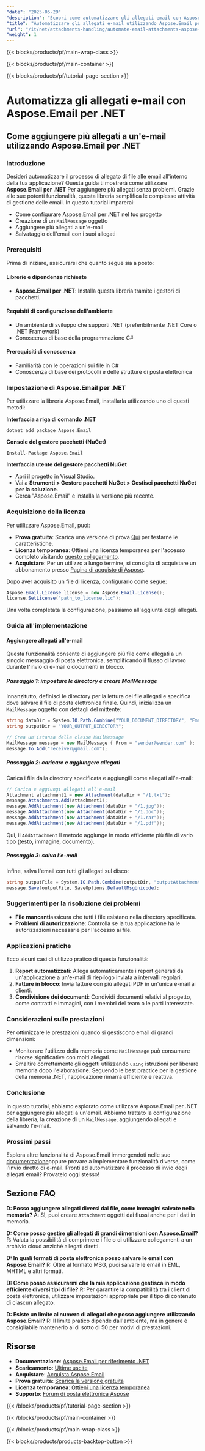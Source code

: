 ```yaml
---
"date": "2025-05-29"
"description": "Scopri come automatizzare gli allegati email con Aspose.Email per .NET. Questa guida illustra la configurazione, l'aggiunta di più allegati e il salvataggio efficiente delle email."
"title": "Automatizzare gli allegati e-mail utilizzando Aspose.Email per .NET&#58; una guida completa"
"url": "/it/net/attachments-handling/automate-email-attachments-aspose-dotnet/"
"weight": 1
---
```


{{< blocks/products/pf/main-wrap-class >}}

{{< blocks/products/pf/main-container >}}

{{< blocks/products/pf/tutorial-page-section >}}
# Automatizza gli allegati e-mail con Aspose.Email per .NET
## Come aggiungere più allegati a un'e-mail utilizzando Aspose.Email per .NET
### Introduzione
Desideri automatizzare il processo di allegato di file alle email all'interno della tua applicazione? Questa guida ti mostrerà come utilizzare **Aspose.Email per .NET** Per aggiungere più allegati senza problemi. Grazie alle sue potenti funzionalità, questa libreria semplifica le complesse attività di gestione delle email.
In questo tutorial imparerai:
- Come configurare Aspose.Email per .NET nel tuo progetto
- Creazione di un `MailMessage` oggetto
- Aggiungere più allegati a un'e-mail
- Salvataggio dell'email con i suoi allegati

### Prerequisiti
Prima di iniziare, assicurarsi che quanto segue sia a posto:

#### Librerie e dipendenze richieste
- **Aspose.Email per .NET**: Installa questa libreria tramite i gestori di pacchetti.

#### Requisiti di configurazione dell'ambiente
- Un ambiente di sviluppo che supporti .NET (preferibilmente .NET Core o .NET Framework)
- Conoscenza di base della programmazione C#

#### Prerequisiti di conoscenza
- Familiarità con le operazioni sui file in C#
- Conoscenza di base dei protocolli e delle strutture di posta elettronica

### Impostazione di Aspose.Email per .NET
Per utilizzare la libreria Aspose.Email, installarla utilizzando uno di questi metodi:

**Interfaccia a riga di comando .NET**
```shell
dotnet add package Aspose.Email
```

**Console del gestore pacchetti (NuGet)**
```shell
Install-Package Aspose.Email
```

**Interfaccia utente del gestore pacchetti NuGet**
- Apri il progetto in Visual Studio.
- Vai a **Strumenti > Gestore pacchetti NuGet > Gestisci pacchetti NuGet per la soluzione**.
- Cerca "Aspose.Email" e installa la versione più recente.

### Acquisizione della licenza
Per utilizzare Aspose.Email, puoi:
- **Prova gratuita**: Scarica una versione di prova [Qui](https://releases.aspose.com/email/net/) per testarne le caratteristiche.
- **Licenza temporanea**: Ottieni una licenza temporanea per l'accesso completo visitando [questo collegamento](https://purchase.aspose.com/temporary-license/).
- **Acquistare**: Per un utilizzo a lungo termine, si consiglia di acquistare un abbonamento presso [Pagina di acquisto di Aspose](https://purchase.aspose.com/buy).

Dopo aver acquisito un file di licenza, configurarlo come segue:
```csharp
Aspose.Email.License license = new Aspose.Email.License();
license.SetLicense("path_to_license.lic");
```
Una volta completata la configurazione, passiamo all'aggiunta degli allegati.

### Guida all'implementazione
#### Aggiungere allegati all'e-mail
Questa funzionalità consente di aggiungere più file come allegati a un singolo messaggio di posta elettronica, semplificando il flusso di lavoro durante l'invio di e-mail o documenti in blocco.

##### Passaggio 1: impostare le directory e creare MailMessage
Innanzitutto, definisci le directory per la lettura dei file allegati e specifica dove salvare il file di posta elettronica finale. Quindi, inizializza un `MailMessage` oggetto con dettagli del mittente:
```csharp
string dataDir = System.IO.Path.Combine("YOUR_DOCUMENT_DIRECTORY", "EmailAttachments");
string outputDir = "YOUR_OUTPUT_DIRECTORY";

// Crea un'istanza della classe MailMessage
MailMessage message = new MailMessage { From = "sender@sender.com" };
message.To.Add("receiver@gmail.com");
```

##### Passaggio 2: caricare e aggiungere allegati
Carica i file dalla directory specificata e aggiungili come allegati all'e-mail:
```csharp
// Carica e aggiungi allegati all'e-mail
Attachment attachment1 = new Attachment(dataDir + "/1.txt");
message.Attachments.Add(attachment1);
message.AddAttachment(new Attachment(dataDir + "/1.jpg"));
message.AddAttachment(new Attachment(dataDir + "/1.doc"));
message.AddAttachment(new Attachment(dataDir + "/1.rar"));
message.AddAttachment(new Attachment(dataDir + "/1.pdf"));
```
Qui, il `AddAttachment` Il metodo aggiunge in modo efficiente più file di vario tipo (testo, immagine, documento).

##### Passaggio 3: salva l'e-mail
Infine, salva l'email con tutti gli allegati sul disco:
```csharp
string outputFile = System.IO.Path.Combine(outputDir, "outputAttachments_out.msg");
message.Save(outputFile, SaveOptions.DefaultMsgUnicode);
```

### Suggerimenti per la risoluzione dei problemi
- **File mancanti**assicura che tutti i file esistano nella directory specificata.
- **Problemi di autorizzazione**: Controlla se la tua applicazione ha le autorizzazioni necessarie per l'accesso ai file.

### Applicazioni pratiche
Ecco alcuni casi di utilizzo pratico di questa funzionalità:
1. **Report automatizzati**: Allega automaticamente i report generati da un'applicazione a un'e-mail di riepilogo inviata a intervalli regolari.
2. **Fatture in blocco**: Invia fatture con più allegati PDF in un'unica e-mail ai clienti.
3. **Condivisione dei documenti**: Condividi documenti relativi al progetto, come contratti e immagini, con i membri del team o le parti interessate.

### Considerazioni sulle prestazioni
Per ottimizzare le prestazioni quando si gestiscono email di grandi dimensioni:
- Monitorare l'utilizzo della memoria come `MailMessage` può consumare risorse significative con molti allegati.
- Smaltire correttamente gli oggetti utilizzando `using` istruzioni per liberare memoria dopo l'elaborazione.
Seguendo le best practice per la gestione della memoria .NET, l'applicazione rimarrà efficiente e reattiva.

### Conclusione
In questo tutorial, abbiamo esplorato come utilizzare Aspose.Email per .NET per aggiungere più allegati a un'email. Abbiamo trattato la configurazione della libreria, la creazione di un `MailMessage`, aggiungendo allegati e salvando l'e-mail.

### Prossimi passi
Esplora altre funzionalità di Aspose.Email immergendoti nelle sue [documentazione](https://reference.aspose.com/email/net/)oppure provare a implementare funzionalità diverse, come l'invio diretto di e-mail.
Pronti ad automatizzare il processo di invio degli allegati email? Provatelo oggi stesso!

## Sezione FAQ
**D: Posso aggiungere allegati diversi dai file, come immagini salvate nella memoria?**
A: Sì, puoi creare `Attachment` oggetti dai flussi anche per i dati in memoria.

**D: Come posso gestire gli allegati di grandi dimensioni con Aspose.Email?**
R: Valuta la possibilità di comprimere i file o di utilizzare collegamenti a un archivio cloud anziché allegati diretti.

**D: In quali formati di posta elettronica posso salvare le email con Aspose.Email?**
R: Oltre al formato MSG, puoi salvare le email in EML, MHTML e altri formati.

**D: Come posso assicurarmi che la mia applicazione gestisca in modo efficiente diversi tipi di file?**
R: Per garantire la compatibilità tra i client di posta elettronica, utilizzare impostazioni appropriate per il tipo di contenuto di ciascun allegato.

**D: Esiste un limite al numero di allegati che posso aggiungere utilizzando Aspose.Email?**
R: Il limite pratico dipende dall'ambiente, ma in genere è consigliabile mantenerlo al di sotto di 50 per motivi di prestazioni.

## Risorse
- **Documentazione**: [Aspose.Email per riferimento .NET](https://reference.aspose.com/email/net/)
- **Scaricamento**: [Ultime uscite](https://releases.aspose.com/email/net/)
- **Acquistare**: [Acquista Aspose.Email](https://purchase.aspose.com/buy)
- **Prova gratuita**: [Scarica la versione gratuita](https://releases.aspose.com/email/net/)
- **Licenza temporanea**: [Ottieni una licenza temporanea](https://purchase.aspose.com/temporary-license/)
- **Supporto**: [Forum di posta elettronica Aspose](https://forum.aspose.com/c/email/10)

{{< /blocks/products/pf/tutorial-page-section >}}

{{< /blocks/products/pf/main-container >}}

{{< /blocks/products/pf/main-wrap-class >}}

{{< blocks/products/products-backtop-button >}}